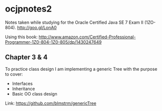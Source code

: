 ocjpnotes2
==========

Notes taken while studying for the Oracle Certified Java SE 7 Exam II (1ZO-804). http://goo.gl/LonA0

Using this book: http://www.amazon.com/Certified-Professional-Programmer-1Z0-804-1Z0-805/dp/1430247649

Chapter 3 & 4
-------------

To practice class design I am implementing a generic Tree with the purpose to cover:
  * Interfaces
  * Inheritance
  * Basic OO class design
 
Link: https://github.com/blmstrm/genericTree
